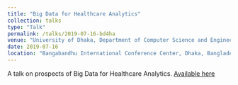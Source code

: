 ```yaml
---
title: "Big Data for Healthcare Analytics"
collection: talks
type: "Talk"
permalink: /talks/2019-07-16-bd4ha
venue: "University of Dhaka, Department of Computer Science and Engineering"
date: 2019-07-16
location: "Bangabandhu International Conference Center, Dhaka, Bangladesh"
---
```


A talk on prospects of Big Data for Healthcare Analytics. [Available here](https://www.slideshare.net/YusufBrima/big-data-for-healthcare-analytics-final-v03-miz)
